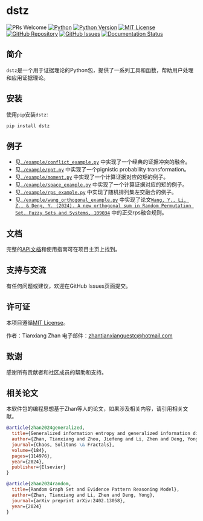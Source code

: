 # dstz

![PRs Welcome](https://img.shields.io/badge/PRs-Welcome-green)
[![Python](https://img.shields.io/badge/PyPI-3670A0?logo=PyPI&logoColor=ffdd54)](https://pypi.org/project/dstz/)
[![Python Version](https://img.shields.io/badge/python-%3E%3D3.7-blue.svg)](https://www.python.org/downloads/)
[![MIT License](https://img.shields.io/badge/License-MIT-green.svg)](https://opensource.org/licenses/MIT)
[![GitHub Repository](https://img.shields.io/badge/repository-GitHub-blue.svg)](https://github.com/ztxtech/dstz)
[![GitHub Issues](https://img.shields.io/github/issues/ztxtech/dstz.svg)](https://github.com/ztxtech/dstz/issues)
[![Documentation Status](https://readthedocs.org/projects/dst/badge/?version=latest)](https://dst.readthedocs.io/en/latest/?badge=latest)

## 简介

`dstz`是一个用于证据理论的Python包，提供了一系列工具和函数，帮助用户处理和应用证据理论。

## 安装

使用`pip`安装`dstz`:

```bash
pip install dstz
```

## 例子

- 见[`./example/conflict_example.py`](https://github.com/ztxtech/dstz/blob/main/example/conflict_example.py)
  中实现了一个经典的证据冲突的融合。
- 见[`./example/ppt.py`](https://github.com/ztxtech/dstz/blob/main/example/ppt.py)
  中实现了一个pignistic probability transformation。
- 见[`./example/moment.py`](https://github.com/ztxtech/dstz/blob/main/example/moment.py)
  中实现了一个计算证据对应的矩的例子。
- 见[`./example/space_example.py`](https://github.com/ztxtech/dstz/blob/main/example/space_example.py)
  中实现了一个计算证据对应的矩的例子。
- 见[`./example/rps_example.py`](https://github.com/ztxtech/dstz/blob/main/example/rps_example.py)
  中实现了随机排列集左交融合的例子。
- 见[`./example/wang_orthogonal_example.py`](https://github.com/ztxtech/dstz/blob/main/example/wang_orthogonal_example.py)
中实现了论文[`Wang, Y., Li, Z., & Deng, Y. (2024). A new orthogonal sum in Random Permutation Set. Fuzzy Sets and Systems, 109034`](https://doi.org/10.1016/j.fss.2024.109034)
中的正交rps融合规则。

## 文档

完整的[API文档](https://dstz.readthedocs.io/)和使用指南可在项目主页上找到。

## 支持与交流

有任何问题或建议，欢迎在GitHub Issues页面提交。

## 许可证

本项目遵循[MIT License](https://opensource.org/licenses/MIT)。

作者：Tianxiang Zhan 电子邮件：[zhantianxianguestc@hotmail.com](mailto:zhantianxianguestc@hotmail.com)

## 致谢

感谢所有贡献者和社区成员的帮助和支持。

## 相关论文

本软件包的编程思想基于Zhan等人的论文，如果涉及相关内容，请引用相关文献。

```bibtex
@article{zhan2024generalized,
  title={Generalized information entropy and generalized information dimension},
  author={Zhan, Tianxiang and Zhou, Jiefeng and Li, Zhen and Deng, Yong},
  journal={Chaos, Solitons \& Fractals},
  volume={184},
  pages={114976},
  year={2024},
  publisher={Elsevier}
}
```

```bibtex
@article{zhan2024random,
  title={Random Graph Set and Evidence Pattern Reasoning Model},
  author={Zhan, Tianxiang and Li, Zhen and Deng, Yong},
  journal={arXiv preprint arXiv:2402.13058},
  year={2024}
}
```
